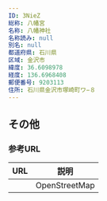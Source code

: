 ```yaml
---
ID: 3NieZ
総称: 八幡宮
名称: 八幡神社
名称読み: null
別名: null
都道府県: 石川県
区域: 金沢市
緯度: 36.6098978
経度: 136.6968408
郵便番号: 9203113
住所: 石川県金沢市塚崎町ワ−８
---
```


## その他

### 参考URL

| URL | 説明          |
| --- | ------------- |
|     | OpenStreetMap |
